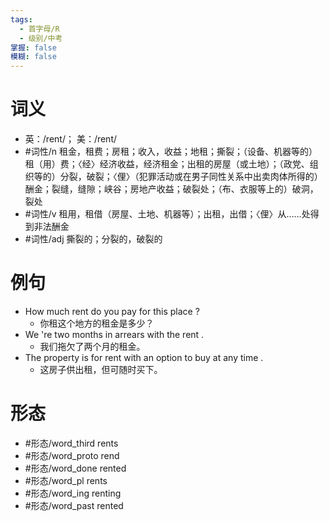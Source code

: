```yaml
---
tags:
  - 首字母/R
  - 级别/中考
掌握: false
模糊: false
---
```

# 词义
- 英：/rent/； 美：/rent/
- #词性/n  租金，租费；房租；收入，收益；地租；撕裂；（设备、机器等的）租（用）费；〈经〉经济收益，经济租金；出租的房屋（或土地）；（政党、组织等的）分裂，破裂；〈俚〉（犯罪活动或在男子同性关系中出卖肉体所得的）酬金；裂缝，缝隙；峡谷；房地产收益；破裂处；（布、衣服等上的）破洞，裂处
- #词性/v  租用，租借（房屋、土地、机器等）；出租，出借；〈俚〉从……处得到非法酬金
- #词性/adj  撕裂的；分裂的，破裂的
# 例句
- How much rent do you pay for this place ?
	- 你租这个地方的租金是多少？
- We 're two months in arrears with the rent .
	- 我们拖欠了两个月的租金。
- The property is for rent with an option to buy at any time .
	- 这房子供出租，但可随时买下。
# 形态
- #形态/word_third rents
- #形态/word_proto rend
- #形态/word_done rented
- #形态/word_pl rents
- #形态/word_ing renting
- #形态/word_past rented
